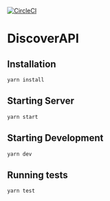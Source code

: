 [![CircleCI](https://circleci.com/gh/Gi-jutsu/DiscoverAPI/tree/master.svg?style=shield)](https://circleci.com/gh/Gi-jutsu/DiscoverAPI/tree/master)
# DiscoverAPI

## Installation
```
yarn install
```

## Starting Server
```
yarn start
```

## Starting Development
```
yarn dev
```

## Running tests
```
yarn test
```
